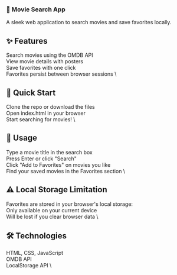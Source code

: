 ### 🎥 Movie Search App
A sleek web application to search movies and save favorites locally.

## ✨ Features

Search movies using the OMDB API \
View movie details with posters \
Save favorites with one click \
Favorites persist between browser sessions \

## 🚀 Quick Start

Clone the repo or download the files \
Open index.html in your browser \
Start searching for movies! \

## 📱 Usage

Type a movie title in the search box \
Press Enter or click "Search" \
Click "Add to Favorites" on movies you like \
Find your saved movies in the Favorites section \

## ⚠️ Local Storage Limitation

Favorites are stored in your browser's local storage: \
Only available on your current device \
Will be lost if you clear browser data \

## 🛠️ Technologies

HTML, CSS, JavaScript \
OMDB API \
LocalStorage API \
